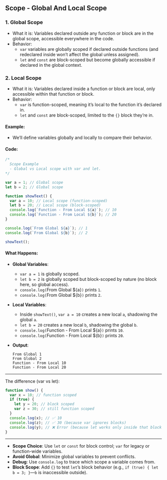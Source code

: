 ## Scope - Global And Local Scope

### 1. Global Scope
- What it is: Variables declared outside any function or block are in the global scope, accessible everywhere in the code.
- Behavior: 
  - `var` variables are globally scoped if declared outside functions (and redeclared inside won’t affect the global unless assigned).
  - `let` and `const` are block-scoped but become globally accessible if declared in the global context.

### 2. Local Scope
- What it is: Variables declared inside a function or block are local, only accessible within that function or block.
- Behavior: 
  - `var` is function-scoped, meaning it’s local to the function it’s declared in.
  - `let` and `const` are block-scoped, limited to the `{}` block they’re in.

#### Example:
- We’ll define variables globally and locally to compare their behavior.

#### Code:
```javascript
/*
  Scope Example
  - Global vs Local scope with var and let.
*/

var a = 1; // Global scope
let b = 2; // Global scope

function showText() {
  var a = 10; // Local scope (function-scoped)
  let b = 20; // Local scope (block-scoped)
  console.log(`Function - From Local ${a}`); // 10
  console.log(`Function - From Local ${b}`); // 20
}

console.log(`From Global ${a}`); // 1
console.log(`From Global ${b}`); // 2

showText();
```

#### What Happens:
- **Global Variables**:
  - `var a = 1` is globally scoped.
  - `let b = 2` is globally scoped but block-scoped by nature (no block here, so global access).
  - `console.log(`From Global ${a}`)` prints `1`.
  - `console.log(`From Global ${b}`)` prints `2`.

- **Local Variables**:
  - Inside `showText()`, `var a = 10` creates a new local `a`, shadowing the global `a`.
  - `let b = 20` creates a new local `b`, shadowing the global `b`.
  - `console.log(`Function - From Local ${a}`)` prints `10`.
  - `console.log(`Function - From Local ${b}`)` prints `20`.

- **Output**:
  ```
  From Global 1
  From Global 2
  Function - From Local 10
  Function - From Local 20
  ```

---

The difference (var vs let):
```javascript
function show() {
  var x = 10; // function scoped
  if (true) {
    let y = 20; // block scoped
    var z = 30; // still function scoped
  }
  console.log(x); // ✅ 10
  console.log(z); // ✅ 30 (because var ignores blocks)
  console.log(y); // ❌ Error (because let works only inside that block)
}
```

---


- **Scope Choice**: Use `let` or `const` for block control; `var` for legacy or function-wide variables.
- **Avoid Global**: Minimize global variables to prevent conflicts.
- **Debug**: Use `console.log` to trace which scope a variable comes from.
- **Block Scope**: Add `{}` to test `let`’s block behavior (e.g., `if (true) { let b = 3; }`—`b` is inaccessible outside).
